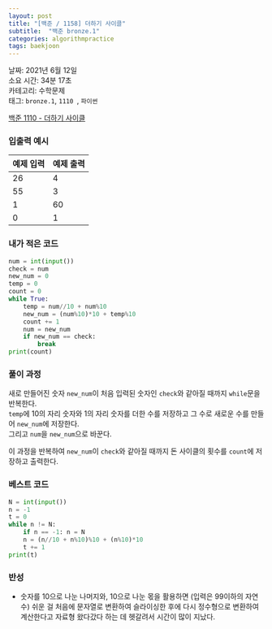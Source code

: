 ```yaml
---
layout: post
title: "[백준 / 1158] 더하기 사이클"
subtitle:  "백준 bronze.1"
categories: algorithmpractice
tags: baekjoon
---
```


날짜: 2021년 6월 12일  
소요 시간: 34분 17초  
카테고리: 수학문제  
태그: `bronze.1`, `1110 `, `파이썬`   


[백준 1110 - 더하기 사이클](https://www.acmicpc.net/problem/1110)

### 입출력 예시  

|예제 입력|예제 출력|
|---|---|
|26|4|
|55|3|
|1|60|
|0|1|  

  
### 내가 적은 코드

```python
num = int(input())
check = num
new_num = 0
temp = 0
count = 0
while True:
    temp = num//10 + num%10
    new_num = (num%10)*10 + temp%10
    count += 1
    num = new_num
    if new_num == check:
        break
print(count)
```
   
### 풀이 과정   
  
새로 만들어진 숫자 `new_num`이 처음 입력된 숫자인 `check`와 같아질 때까지 `while`문을 반복한다.  
`temp`에 10의 자리 숫자와 1의 자리 숫자를 더한 수를 저장하고 그 수로 새로운 수를 만들어 `new_num`에 저장한다.  
그리고 `num`을 `new_num`으로 바꾼다.    
  
이 과정을 반복하여 `new_num`이 `check`와 같아질 때까지 돈 사이클의 횟수를 `count`에 저장하고 출력한다.  
  
### 베스트 코드

```python
N = int(input())
n = -1
t = 0
while n != N:
	if n == -1: n = N
	n = (n//10 + n%10)%10 + (n%10)*10
	t += 1
print(t)
```

### 반성

- 숫자를 10으로 나눈 나머지와, 10으로 나눈 몫을 활용하면 (입력은 99이하의 자연수) 쉬운 걸 처음에 문자열로 변환하여 슬라이싱한 후에 다시 정수형으로 변환하여 계산한다고 자료형 왔다갔다 하는 데 헷갈려서 시간이 많이 지났다.
